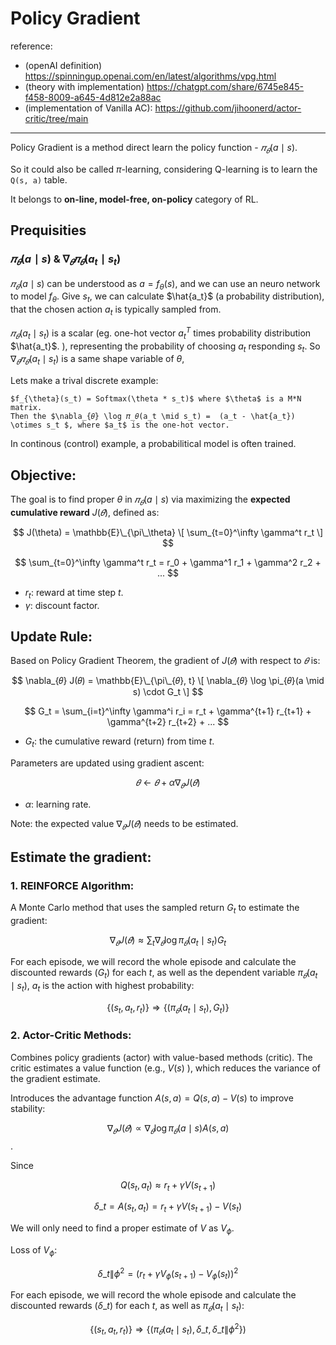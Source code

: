 # Policy Gradient

reference:
- (openAI definition) https://spinningup.openai.com/en/latest/algorithms/vpg.html
- (theory with implementation) https://chatgpt.com/share/6745e845-f458-8009-a645-4d812e2a88ac
- (implementation of Vanilla AC): https://github.com/jihoonerd/actor-critic/tree/main


---

Policy Gradient is a method direct learn the policy function - $𝜋_𝜃(a \mid s)$. 

So it could also be called $\pi$-learning, considering Q-learning is to learn the `Q(s, a)` table. 

It belongs to **on-line, model-free, on-policy** category of RL.

## Prequisities

### $𝜋_𝜃(a \mid s)$ & $\nabla_{𝜃} 𝜋_𝜃(a_t \mid s_t)$

$𝜋_𝜃(a \mid s)$ can be understood as $a = f_{\theta}(s)$,
and we can use an neuro network to model $f_{\theta}$.
Give $s_t$, we can calculate $\hat{a_t}$ (a probability distribution), 
that the chosen action $a_t$ is typically sampled from. 

$𝜋_𝜃(a_t \mid s_t)$ is a scalar (eg. one-hot vector $a_t^{T}$ times probability distribution $\hat{a_t}$.
), representing the probability of choosing $a_t$ responding $s_t$.
So $\nabla_{𝜃} 𝜋_𝜃(a_t \mid s_t)$ is a same shape variable of $\theta$, 

Lets make a trival discrete example:

    $f_{\theta}(s_t) = Softmax(\theta * s_t)$ where $\theta$ is a M*N matrix.
    Then the $\nabla_{𝜃} \log 𝜋_𝜃(a_t \mid s_t) =  (a_t - \hat{a_t}) \otimes s_t $, where $a_t$ is the one-hot vector.

In continous (control) example, a probabilitical model is often trained.


## Objective:

The goal is to find proper $\theta$ in $𝜋_𝜃(a \mid s)$ via maximizing the **expected cumulative reward** $J(𝜃)$, defined as:


$$
J(\theta) = \mathbb{E}\_{\pi\_\theta} \[ \sum_{t=0}^\infty \gamma^t r_t \]
$$

$$
\sum_{t=0}^\infty \gamma^t r_t = r_0 + \gamma^1 r_1 + \gamma^2 r_2 + ... 
$$

- $r_t$: reward at time step $t$.
- $\gamma$: discount factor.


## Update Rule:

Based on Policy Gradient Theorem, the gradient of $J(𝜃)$ with respect to $𝜃$ is:


$$
\nabla_{𝜃} J(𝜃) = \mathbb{E}\_{\pi\_{𝜃}, t} \[ \nabla_{𝜃} \log \pi_{𝜃}(a \mid s) \cdot G_t \]
$$


$$
G_t = \sum_{i=t}^\infty \gamma^i r_i = r_t + \gamma^{t+1} r_{t+1} + \gamma^{t+2} r_{t+2} + ... 
$$

- $G_t$: the cumulative reward (return) from time $t$.

Parameters are updated using gradient ascent:

$$
𝜃 \gets 𝜃 + \alpha \nabla_{𝜃} J(𝜃)
$$

- $\alpha$: learning rate.

Note: the expected value $\nabla_{𝜃} J(𝜃)$ needs to be estimated. 


## Estimate the gradient:

### 1. REINFORCE Algorithm:

A Monte Carlo method that uses the sampled return $G_t$ to estimate the gradient:

$$
\nabla_{𝜃} J(𝜃) \approx \sum_t \nabla_{𝜃} \log \pi_{𝜃}(a_t \mid s_t) G_t
$$

For each episode, we will record the whole episode and calculate the discounted rewards ($G_t$) for each $t$,
as well as the dependent variable $\pi_{𝜃}(a_t \mid s_t)$, $a_t$ is the action with highest probability:

$$
 \{ (s_t, a_t, r_t) \} \Rightarrow \{ (\pi_{𝜃}(a_t \mid s_t), G_t) \}
$$

### 2. Actor-Critic Methods:

Combines policy gradients (actor) with value-based methods (critic). The critic estimates a value function (e.g., $V(s)$ ), which reduces the variance of the gradient estimate.

Introduces the advantage function $A(s, a) = Q(s, a) - V(s)$ to improve stability:

$$
\nabla_{𝜃} J(𝜃) \propto \nabla_{𝜃} \log \pi_{𝜃}(a \mid s) A(s, a)
$$
.

Since

$$
 Q(s_t, a_t) \approx r_t + \gamma V(s_{t+1})
$$

$$
{\delta}\_t = A(s_t, a_t) = r_t + \gamma V(s_{t+1}) - V(s_{t})
$$

We will only need to find a proper estimate of $V$ as $V_{\phi}$.

Loss of $V_\phi$:

$$
{{\delta}\_{t \| \phi}}^2 = \left( r_t + \gamma V_\phi(s_{t+1}) - V_\phi(s_t) \right)^2
$$

For each episode, we will record the whole episode and calculate the discounted rewards (${\delta}\_t$) for each $t$,
as well as $\pi_{𝜃}(a_t \mid s_t)$:

$$
 \{ (s_t, a_t, r_t) \} \Rightarrow \{ (\pi_{𝜃}(a_t \mid s_t), {\delta}\_t, {{\delta}\_{t \| \phi}}^2 \})
$$

